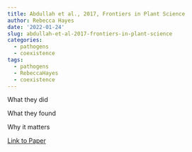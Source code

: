 ```yaml
---
title: Abdullah et al., 2017, Frontiers in Plant Science
author: Rebecca Hayes
date: '2022-01-24'
slug: abdullah-et-al-2017-frontiers-in-plant-science
categories:
  - pathogens
  - coexistence
tags:
  - pathogens
  - RebeccaHayes
  - coexistence
---
```

What they did  

What they found  

Why it matters  


[Link to Paper](https://www.frontiersin.org/articles/10.3389/fpls.2017.01806/full)